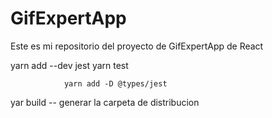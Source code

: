 # GifExpertApp

Este es mi repositorio del proyecto de GifExpertApp de React

yarn add --dev jest
				yarn test

				yarn add -D @types/jest
 yar build -- generar la carpeta de distribucion